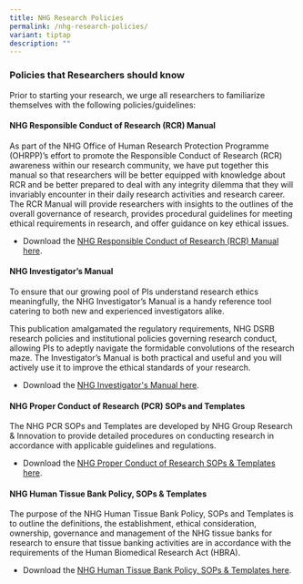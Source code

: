 ```yaml
---
title: NHG Research Policies
permalink: /nhg-research-policies/
variant: tiptap
description: ""
---
```

<h3><strong>Policies that Researchers should know</strong></h3>
<p>Prior to starting your research, we urge all researchers to familiarize
themselves with the following policies/guidelines:</p>
<p></p>
<h4><strong>NHG Responsible Conduct of Research (RCR) Manual</strong></h4>
<p>As part of the NHG Office of Human Research Protection Programme (OHRPP)’s
effort to promote the Responsible Conduct of Research (RCR) awareness within
our research community, we have put together this manual so that researchers
will be better equipped with knowledge about RCR and be better prepared
to deal with any integrity dilemma that they will invariably encounter
in their daily research activities and research career. The RCR Manual
will provide researchers with insights to the outlines of the overall governance
of research, provides procedural guidelines for meeting ethical requirements
in research, and offer guidance on key ethical issues.</p>
<ul data-tight="true" class="tight">
<li>
<p>Download the <a href="/rcr-manual/" rel="noopener nofollow" target="_blank">NHG Responsible Conduct of Research (RCR) Manual here</a>.</p>
</li>
</ul>
<p></p>
<h4><strong>NHG Investigator’s Manual</strong></h4>
<p>To ensure that our growing pool of PIs understand research ethics meaningfully,
the NHG Investigator’s Manual is a handy reference tool catering to both
new and experienced investigators alike.</p>
<p>This publication amalgamated the regulatory requirements, NHG DSRB research
policies and institutional policies governing research conduct, allowing
PIs to adeptly navigate the formidable convolutions of the research maze.
The Investigator’s Manual is both practical and useful and you will actively
use it to improve the ethical standards of your research.</p>
<ul data-tight="true" class="tight">
<li>
<p>Download the <a href="/investigator-manual/" rel="noopener nofollow" target="_blank">NHG Investigator's Manual here</a>.</p>
</li>
</ul>
<p></p>
<h4><strong>NHG Proper Conduct of Research (PCR) SOPs and Templates</strong></h4>
<p>The NHG PCR SOPs and Templates are developed by NHG Group Research &amp;
Innovation to provide detailed procedures on conducting research in accordance
with applicable guidelines and regulations.</p>
<ul data-tight="true" class="tight">
<li>
<p>Download the <a href="/pcr-sop-templates/" rel="noopener nofollow" target="_blank">NHG Proper Conduct of Research SOPs &amp; Templates here</a>.</p>
</li>
</ul>
<p></p>
<h4><strong>NHG Human Tissue Bank Policy, SOPs &amp; Templates</strong></h4>
<p>The purpose of the NHG Human Tissue Bank Policy, SOPs and Templates<strong> </strong>is
to outline the definitions, the establishment, ethical consideration, ownership,
governance and management of the NHG tissue banks for research to ensure
that tissue banking activities are in accordance with the requirements
of the Human Biomedical Research Act (HBRA).</p>
<ul data-tight="true" class="tight">
<li>
<p>Download the <a href="/human-tissue-bank-policy-sop-templates/" rel="noopener nofollow" target="_blank">NHG Human Tissue Bank Policy, SOPs &amp; Templates here</a>.</p>
</li>
</ul>
<p></p>
<p></p>